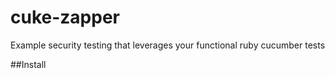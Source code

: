 # cuke-zapper
Example security testing that leverages your functional ruby cucumber tests

##Install